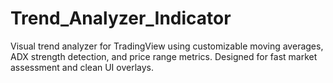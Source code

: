 # Trend_Analyzer_Indicator
Visual trend analyzer for TradingView using customizable moving averages, ADX strength detection, and price range metrics. Designed for fast market assessment and clean UI overlays.
